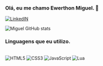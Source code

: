 ### Olá, eu me chamo Ewerthon Miguel. 👋
[![LinkedIN](https://img.shields.io/badge/LinkedIn-0077B5?style=for-the-badge&logo=linkedin&logoColor=white)]()

![Miguel GitHub stats](https://github-readme-stats.vercel.app/api?username=Fppp1&show_icons=true&theme=radical)

### Linguagens que eu utilizo.

<div style="display: inline-block"><br/>
    <img align="center" alt="HTML5" src="https://img.shields.io/badge/HTML5-E34F26?style=for-the-badge&logo=html5&logoColor=white"></img>
    <img align="center" alt="CSS3" src="https://img.shields.io/badge/CSS3-1572B6?style=for-the-badge&logo=css3&logoColor=white">
    <img align="center" alt="JavaScript" src="https://img.shields.io/badge/JavaScript-F7DF1E?style=for-the-badge&logo=javascript&logoColor=black">
    <img align="center" alt="Lua" src="https://img.shields.io/badge/Lua-2C2D72?style=for-the-badge&logo=lua&logoColor=white">
</div>

